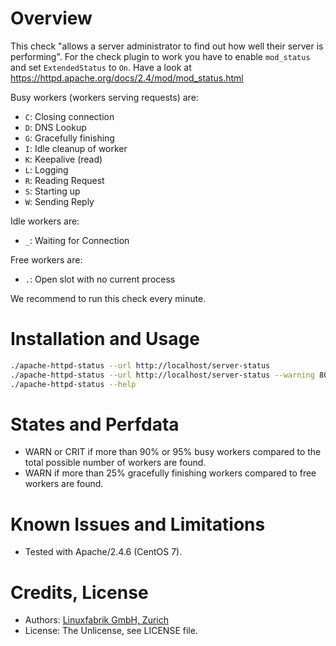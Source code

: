 # Overview

This check "allows a server administrator to find out how well their server is performing". For the check plugin to work you have to enable `mod_status` and set `ExtendedStatus` to `On`. Have a look at https://httpd.apache.org/docs/2.4/mod/mod_status.html

Busy workers (workers serving requests) are:
* `C`: Closing connection
* `D`: DNS Lookup
* `G`: Gracefully finishing
* `I`: Idle cleanup of worker
* `K`: Keepalive (read)
* `L`: Logging
* `R`: Reading Request
* `S`: Starting up
* `W`: Sending Reply

Idle workers are:
* `_`: Waiting for Connection

Free workers are:
* `.`: Open slot with no current process

We recommend to run this check every minute.


# Installation and Usage

```bash
./apache-httpd-status --url http://localhost/server-status
./apache-httpd-status --url http://localhost/server-status --warning 80 --critical 90
./apache-httpd-status --help
```

# States and Perfdata

* WARN or CRIT if more than 90% or 95% busy workers compared to the total possible number of workers are found.
* WARN if more than 25% gracefully finishing workers compared to free workers are found.


# Known Issues and Limitations

* Tested with Apache/2.4.6 (CentOS 7).


# Credits, License

* Authors: [Linuxfabrik GmbH, Zurich](https://www.linuxfabrik.ch)
* License: The Unlicense, see LICENSE file.

